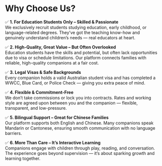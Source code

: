 # Why Choose Us?

✅ **1. For Education Students Only – Skilled & Passionate**  
We exclusively recruit students studying education, early childhood, or language-related degrees. They’ve got the teaching know-how and genuinely understand children’s needs — real educators at heart.

✅ **2. High-Quality, Great Value – But Often Overlooked**  
Education students have the skills and potential, but often lack opportunities due to visa or schedule limitations. Our platform connects families with reliable, high-quality companions at a fair cost.

✅ **3. Legal Visas & Safe Backgrounds**  
Every companion holds a valid Australian student visa and has completed a WWCC, Blue Card, or Police Check — giving you extra peace of mind.

✅ **4. Flexible & Commitment-Free**  
We don’t take commissions or lock you into contracts. Rates and working style are agreed upon between you and the companion — flexible, transparent, and low-pressure.

✅ **5. Bilingual Support – Great for Chinese Families**  
Our platform supports both English and Chinese. Many companions speak Mandarin or Cantonese, ensuring smooth communication with no language barriers.

✅ **6. More Than Care – It’s Interactive Learning**  
Companions engage with children through play, reading, and conversation. The experience goes beyond supervision — it’s about sparking growth and learning together.
